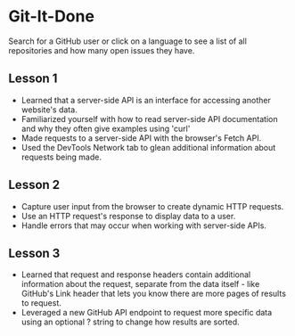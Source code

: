 # Git-It-Done
Search for a GitHub user or click on a language to see a list of all repositories and how many open issues they have.

## Lesson 1
* Learned that a server-side API is an interface for accessing another website's data.
* Familiarized yourself with how to read server-side API documentation and why they often give examples using 'curl'
* Made requests to a server-side API with the browser's Fetch API.
* Used the DevTools Network tab to glean additional information about requests being made.

## Lesson 2
* Capture user input from the browser to create dynamic HTTP requests.
* Use an HTTP request's response to display data to a user.
* Handle errors that may occur when working with server-side APIs.

## Lesson 3
* Learned that request and response headers contain additional information about the request, separate from the data itself - like GitHub's Link header that lets you know there are more pages of results to request.
* Leveraged a new GitHub API endpoint to request more specific data using an optional ? string to change how results are sorted.